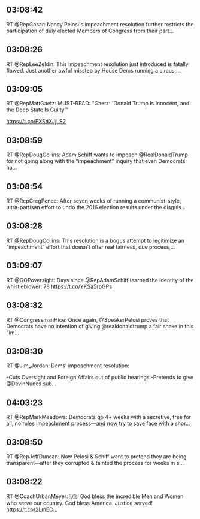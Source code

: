 ## 03:08:42
RT @RepGosar: Nancy Pelosi's impeachment resolution further restricts the participation of duly elected Members of Congress from their part…
## 03:08:26
RT @RepLeeZeldin: This impeachment resolution just introduced is fatally flawed. Just another awful misstep by House Dems running a circus,…
## 03:09:05
RT @RepMattGaetz: MUST-READ: "Gaetz: 'Donald Trump Is Innocent, and the Deep State Is Guilty'"

https://t.co/FXSdXJjLS2
## 03:08:59
RT @RepDougCollins: Adam Schiff wants to impeach @RealDonaldTrump for not going along with the “impeachment” inquiry that even Democrats ha…
## 03:08:54
RT @RepGregPence: After seven weeks of running a communist-style, ultra-partisan effort to undo the 2016 election results under the disguis…
## 03:08:28
RT @RepDougCollins: This resolution is a bogus attempt to legitimize an “impeachment” effort that doesn’t offer real fairness, due process,…
## 03:09:07
RT @GOPoversight: Days since @RepAdamSchiff learned the identity of the whistleblower: 78 https://t.co/YKSa5rpGPs
## 03:08:32
RT @CongressmanHice: Once again, @SpeakerPelosi proves that Democrats have no intention of giving @realdonaldtrump a fair shake in this "im…
## 03:08:30
RT @Jim_Jordan: Dems’ impeachment resolution:

-Cuts Oversight and Foreign Affairs out of public hearings
-Pretends to give @DevinNunes sub…
## 04:03:23
RT @RepMarkMeadows: Democrats go 4+ weeks with a secretive, free for all, no rules impeachment process—and now try to save face with a shor…
## 03:08:50
RT @RepJeffDuncan: Now Pelosi &amp; Schiff want to pretend they are being transparent—after they corrupted &amp; tainted the process for weeks in s…
## 03:08:22
RT @CoachUrbanMeyer: 🇺🇸 God bless the incredible Men and Women who serve our country. God bless America. Justice served! https://t.co/2LmEC…
